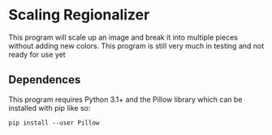 # Scaling Regionalizer
This program will scale up an image and break it into multiple pieces without adding new colors.
This program is still very much in testing and not ready for use yet

## Dependences
This program requires Python 3.1+ and the Pillow library which can be installed with pip like so:

	pip install --user Pillow
